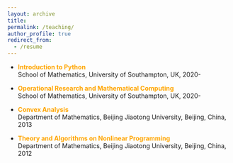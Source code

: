 ```yaml
---
layout: archive
title:  
permalink: /teaching/
author_profile: true
redirect_from:
  - /resume
---
```


 * <span style="color:orange">**Introduction to Python**</span> <br>
School of Mathematics, University of Southampton, UK, 2020-

 * <span style="color:orange">**Operational Research and Mathematical Computing**</span> <br>
School of Mathematics, University of Southampton, UK, 2020-

 * <span style="color:orange">**Convex Analysis**</span>  <br>
 Department of Mathematics,  Beijing Jiaotong University, Beijing, China, 2013
 
* <span style="color:orange">**Theory and Algorithms on Nonlinear  Programming**</span>   <br>
 Department of Mathematics, Beijing Jiaotong University, Beijing, China, 2012
